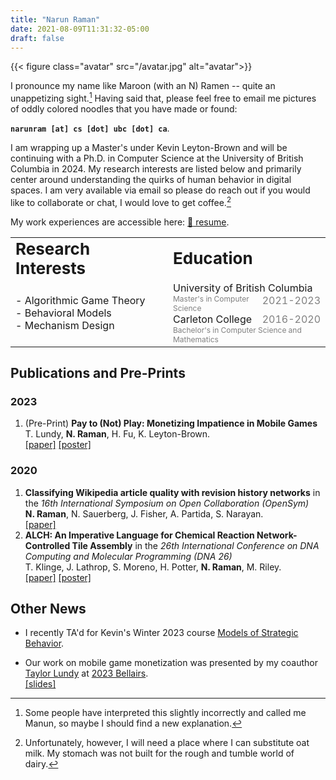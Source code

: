 ```yaml
---
title: "Narun Raman"
date: 2021-08-09T11:31:32-05:00
draft: false
---
```


<!-- ## a little about me -->
{{< figure class="avatar" src="/avatar.jpg" alt="avatar">}}

I pronounce my name like Maroon (with an N) Ramen -- quite an unappetizing sight.[^1] Having said that, please feel free to email me pictures of oddly colored noodles that you have made or found: 

**```narunram [at] cs [dot] ubc [dot] ca```**.  
<!-- <span style="color:#dc3545">narunram</span> [at] <span style="color:#dc3545">cs</span> [dot] <span style="color:#dc3545">ubc</span> [dot] <span style="color:#dc3545">ca</span>.   -->
<!-- ```narunram``` [<span style="color:#dc3545">at</span>] ```cs``` [<span style="color:#dc3545">dot</span>] ```ubc``` [<span style="color:#dc3545">dot</span>] ```ca```. -->

I am wrapping up a Master's under Kevin Leyton-Brown and will be continuing with a Ph.D. in Computer Science at the University of British Columbia in 2024.
My research interests are listed below and primarily center around understanding the quirks of human behavior in digital spaces. 
I am very available via email so please do reach out if you would like to collaborate or chat, I would love to get coffee.[^2] 

My work experiences are accessible here: [:bookmark_tabs: resume](resume.pdf).

<table>
<col style="width:50%">
<col style="width:50%">
 <tr>
    <td><b style="font-size:26px">Research Interests</b></td>
    <td><b style="font-size:26px">Education</b></td>
 </tr>
 <tr>
    <td>
    - Algorithmic Game Theory 
    <br>
    - Behavioral Models
    <br>
    - Mechanism Design
    </td>
    <td>
    <span style="float:left">University of British Columbia</span> <span style="color:grey;float:right">2021-2023</span> 
    <br>
    <span style="color:grey;font-size:12px">Master's in Computer Science</span>
    <br>
    <span style="float:left">Carleton College</span> <span style="color:grey;float:right">2016-2020</span> <br>
    <span style="color:grey;font-size:12px">Bachelor's in Computer Science and Mathematics</span>
    </td>
 </tr>
</table>


## Publications and Pre-Prints
### 2023
1. (Pre-Print) **Pay to (Not) Play: Monetizing Impatience in Mobile Games** <br> T. Lundy, **N. Raman**, H. Fu, K. Leyton-Brown. <br> [[paper]](#) [[poster]](ec2023.pdf)
### 2020
1. **Classifying Wikipedia article quality with revision history networks** in the *16th International Symposium on Open Collaboration (OpenSym)* <br> **N. Raman**, N. Sauerberg, J. Fisher, A. Partida, S. Narayan. <br> [[paper]](https://opensym.org/wp-content/uploads/2020/08/os20-paper-a5-raman.pdf) 
2. **ALCH: An Imperative Language for Chemical Reaction Network-Controlled Tile Assembly** in the *26th International Conference on DNA Computing and Molecular Programming (DNA 26)* <br>  T. Klinge, J. Lathrop, S. Moreno, H. Potter, **N. Raman**, M. Riley. <br> [[paper]](https://drops.dagstuhl.de/opus/volltexte/2020/12959/pdf/LIPIcs-DNA-2020-6.pdf)&nbsp;[[poster]](dna2019.pdf)

## Other News
- I recently TA'd for Kevin's Winter 2023 course [Models of Strategic Behavior](https://www.cs.ubc.ca/~kevinlb/teaching/cs532l/). 

- Our work on mobile game monetization was presented by my coauthor  [Taylor Lundy](https://www.cs.ubc.ca/~tlundy/) at [2023 Bellairs](https://www.math.mcgill.ca/vetta/workshop.html). <br> [[slides]](bellairs.pptx)

<!-- ---------
## Work Experiences
<span style="font-size:19px;float:left">**Program Associate at Wells Fargo**</span> <span style="font-size:13px;float: right">Location: Minneapolis, MN</span>
<br />
<span style="font-size:13px;float:right">Dates: Jul. 2020&mdash;Jul. 2021</span>
> Worked in a variety of capacities in both SCRUM and Waterfall teams to develop front to back end technologies. Migrated the Loan Forgiveness Tool onto a newly built Java DB, leveraging REST and JavaDB. Fully built out QA for two microservices.

<span style="font-size:19px;float:left">**Software Engineer Intern at Overlay Inc.**</span> <span style="font-size:13px;float:right">Location: Menlo Park, CA</span>
<br>
<span style="font-size:13px;float:right">Dates: Jun. 2018&mdash;Sep. 2018</span>
> Built and deployed an edge detection algorithm for surveyors via iOS AR Camera application. Rebuilt existing framework, GPUImage, and deployed into existing codebase iterating with existing userbase.

<span style="font-size:19px;float:left">**Pilot R&D Intern at View Inc.**</span> <span style="font-size:13px;float:right">Location: Milpitas, CA</span>
<br>
<span style="font-size:13px;float:right">Dates: Jun. 2017&mdash;Sep. 2017</span>
> Conducted failure analysis of View's electrochromic glass. Automated the generation and FA for implementation into the workflow through simple computer vision tools.
 -->

[^1]: Some people have interpreted this slightly incorrectly and called me Manun, so maybe I should find a new explanation.
[^2]: Unfortunately, however, I will need a place where I can substitute oat milk. My stomach was not built for the rough and tumble world of dairy.
